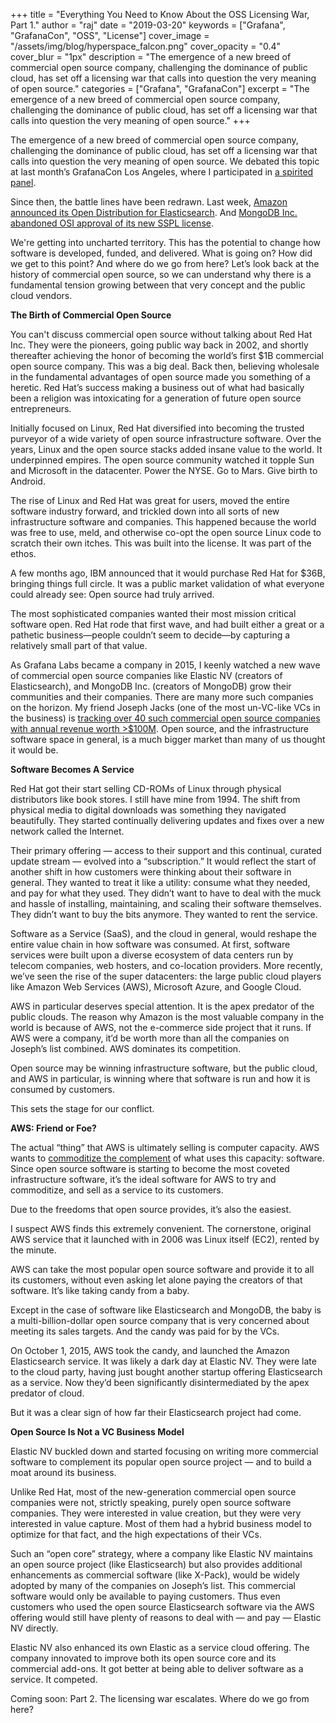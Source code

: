 +++
title = "Everything You Need to Know About the OSS Licensing War, Part 1."
author = "raj"
date = "2019-03-20"
keywords = ["Grafana", "GrafanaCon", "OSS", "License"]
cover_image = "/assets/img/blog/hyperspace_falcon.png"
cover_opacity = "0.4"
cover_blur = "1px"
description = "The emergence of a new breed of commercial open source company, challenging the dominance of public cloud, has set off a licensing war that calls into question the very meaning of open source."
categories = ["Grafana", "GrafanaCon"]
excerpt = "The emergence of a new breed of commercial open source company, challenging the dominance of public cloud, has set off a licensing war that calls into question the very meaning of open source."
+++

The emergence of a new breed of commercial open source company, challenging the dominance of public cloud, has set off a licensing war that calls into question the very meaning of open source. We debated this topic at last month’s GrafanaCon Los Angeles, where I participated in [a spirited panel](https://www.youtube.com/watch?v=hvX3Q8kGz_0).

Since then, the battle lines have been redrawn. Last week, [Amazon announced its Open Distribution for Elasticsearch](https://aws.amazon.com/blogs/opensource/keeping-open-source-open-open-distro-for-elasticsearch/). And [MongoDB Inc. abandoned OSI approval of its new SSPL license](http://lists.opensource.org/pipermail/license-review_lists.opensource.org/2019-March/003989.html).

We're getting into uncharted territory. This has the potential to change how software is developed, funded, and delivered. What is going on? How did we get to this point? And where do we go from here?  Let’s look back at the history of commercial open source, so we can understand why there is a fundamental tension growing between that very concept and the public cloud vendors.

**The Birth of Commercial Open Source**

You can't discuss commercial open source without talking about Red Hat Inc. They were the pioneers, going public way back in 2002, and shortly thereafter achieving the honor of becoming the world’s first $1B commercial open source company. This was a big deal. Back then, believing wholesale in the fundamental advantages of open source made you something of a heretic. Red Hat’s success making a business out of what had basically been a religion was intoxicating for a generation of future open source entrepreneurs.

Initially focused on Linux, Red Hat diversified into becoming the trusted purveyor of a wide variety of open source infrastructure software. Over the years, Linux and the open source stacks added insane value to the world. It underpinned empires. The open source community watched it topple Sun and Microsoft in the datacenter. Power the NYSE. Go to Mars. Give birth to Android.

The rise of Linux and Red Hat was great for users, moved the entire software industry forward, and trickled down into all sorts of new infrastructure software and companies. This happened because the world was free to use, meld, and otherwise co-opt the open source Linux code to scratch their own itches. This was built into the license. It was part of the ethos.

A few months ago, IBM announced that it would purchase Red Hat for $36B, bringing things full circle. It was a public market validation of what everyone could already see: Open source had truly arrived.

The most sophisticated companies wanted their most mission critical software open. Red Hat rode that first wave, and had built either a great or a pathetic business—people couldn’t seem to decide—by capturing a relatively small part of that value.

As Grafana Labs became a company in 2015, I keenly watched a new wave of commercial open source companies like Elastic NV (creators of Elasticsearch), and MongoDB Inc. (creators of MongoDB) grow their communities and their companies. There are many more such companies on the horizon. My friend Joseph Jacks (one of the most un-VC-like VCs in the business) is [tracking over 40 such commercial open source companies with annual revenue worth >$100M](https://docs.google.com/spreadsheets/d/17nKMpi_Dh5slCqzLSFBoWMxNvWiwt2R-t4e_l7LPLhU/edit#gid=0). Open source, and the infrastructure software space in general, is a much bigger market than many of us thought it would be.

**Software Becomes A Service**

Red Hat got their start selling CD-ROMs of Linux through physical distributors like book stores. I still have mine from 1994. The shift from physical media to digital downloads was something they navigated beautifully. They started continually delivering updates and fixes over a new network called the Internet.

Their primary offering — access to their support and this continual, curated update stream — evolved into a “subscription.” It would reflect the start of another shift in how customers were thinking about their software in general. They wanted to treat it like a utility: consume what they needed, and pay for what they used. They didn’t want to have to deal with the muck and hassle of installing, maintaining, and scaling their software themselves. They didn’t want to buy the bits anymore. They wanted to rent the service.

Software as a Service (SaaS), and the cloud in general, would reshape the entire value chain in how software was consumed. At first, software services were built upon a diverse ecosystem of data centers run by telecom companies, web hosters, and co-location providers. More recently, we’ve seen the rise of the super datacenters: the large public cloud players like Amazon Web Services (AWS), Microsoft Azure, and Google Cloud.

AWS in particular deserves special attention. It is the apex predator of the public clouds. The reason why Amazon is the most valuable company in the world is because of AWS, not the e-commerce side project that it runs. If AWS were a company, it’d be worth more than all the companies on Joseph’s list combined. AWS dominates its competition.

Open source may be winning infrastructure software, but the public cloud, and AWS in particular, is winning where that software is run and how it is consumed by customers.

This sets the stage for our conflict.

**AWS: Friend or Foe?**

The actual “thing” that AWS is ultimately selling is computer capacity. AWS wants to [commoditize the complement](https://www.joelonsoftware.com/2002/06/12/strategy-letter-v/) of what uses this capacity: software. Since open source software is starting to become the most coveted infrastructure software, it’s the ideal software for AWS to try and commoditize, and sell as a service to its customers.

Due to the freedoms that open source provides, it’s also the easiest.

I suspect AWS finds this extremely convenient. The cornerstone, original AWS service that it launched with in 2006 was Linux itself (EC2), rented by the minute.

AWS can take the most popular open source software and provide it to all its customers, without even asking let alone paying the creators of that software. It’s like taking candy from a baby.

Except in the case of software like Elasticsearch and MongoDB, the baby is a multi-billion-dollar open source company that is very concerned about meeting its sales targets. And the candy was paid for by the VCs.

On October 1, 2015, AWS took the candy, and launched the Amazon Elasticsearch service. It was likely a dark day at Elastic NV. They were late to the cloud party, having just bought another startup offering Elasticsearch as a service. Now they’d been significantly disintermediated by the apex predator of cloud.

But it was a clear sign of how far their Elasticsearch project had come.

**Open Source Is Not a VC Business Model**

Elastic NV buckled down and started focusing on writing more commercial software to complement its popular open source project — and to build a moat around its business.

Unlike Red Hat, most of the new-generation commercial open source companies were not, strictly speaking, purely open source software companies. They were interested in value creation, but they were very interested in value capture. Most of them had a hybrid business model to optimize for that fact, and the high expectations of their VCs.

Such an “open core” strategy, where a company like Elastic NV maintains an open source project (like Elasticsearch) but also provides additional enhancements as commercial software (like X-Pack), would be widely adopted by many of the companies on Joseph’s list.  This commercial software would only be available to paying customers. Thus even customers who used the open source Elasticsearch software via the AWS offering would still have plenty of reasons to deal with — and pay — Elastic NV directly.

Elastic NV also enhanced its own Elastic as a service cloud offering. The company innovated to improve both its open source core and its commercial add-ons. It got better at being able to deliver software as a service. It competed.

Coming soon: Part 2. The licensing war escalates. Where do we go from here?
